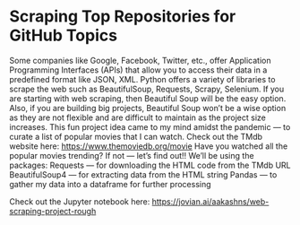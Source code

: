 # Scraping Top Repositories for GitHub Topics

Some companies like Google, Facebook, Twitter, etc., offer Application Programming Interfaces (APIs) that allow you to access their data in a predefined format like JSON, XML.
Python offers a variety of libraries to scrape the web such as BeautifulSoup, Requests, Scrapy, Selenium. If you are starting with web scraping, then Beautiful Soup will be the easy option. Also, if you are building big projects, Beautiful Soup won’t be a wise option as they are not flexible and are difficult to maintain as the project size increases.
This fun project idea came to my mind amidst the pandemic — to curate a list of popular movies that I can watch. Check out the TMdb website here: https://www.themoviedb.org/movie
Have you watched all the popular movies trending? If not — let’s find out!!
We’ll be using the packages:
Requests — for downloading the HTML code from the TMdb URL
BeautifulSoup4 — for extracting data from the HTML string
Pandas — to gather my data into a dataframe for further processing



Check out the Jupyter notebook here: https://jovian.ai/aakashns/web-scraping-project-rough
